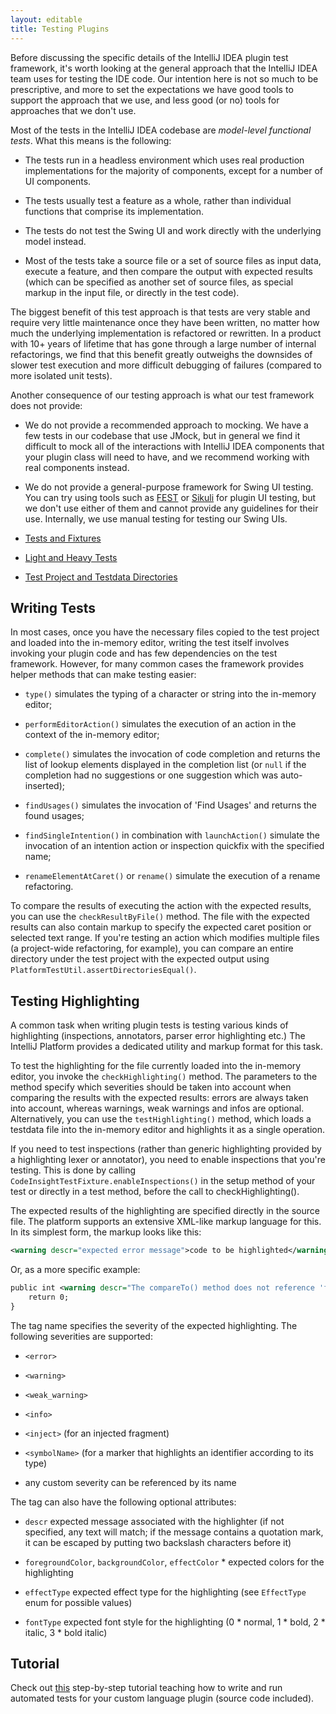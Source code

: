 ```yaml
---
layout: editable
title: Testing Plugins
---
```



Before discussing the specific details of the IntelliJ IDEA plugin test framework, it's worth looking at the general approach that the IntelliJ IDEA team uses for testing the IDE code.
Our intention here is not so much to be prescriptive, and more to set the expectations we have good tools to support the approach that we use, and less good (or no) tools for approaches that we don't use.

Most of the tests in the IntelliJ IDEA codebase are *model-level functional tests*. What this means is the following:

*  The tests run in a headless environment which uses real production implementations for the majority of components, except for a number of UI components.

*  The tests usually test a feature as a whole, rather than individual functions that comprise its implementation.

*  The tests do not test the Swing UI and work directly with the underlying model instead.

*  Most of the tests take a source file or a set of source files as input data, execute a feature, and then compare the output with expected results (which can be specified as another set of source files, as special markup in the input file, or directly in the test code).

The biggest benefit of this test approach is that tests are very stable and require very little maintenance once they have been written, no matter how much the underlying implementation is refactored or rewritten. In a product with 10+ years of lifetime that has gone through a large number of internal refactorings, we find that this benefit greatly outweighs the downsides of slower test execution and more difficult debugging of failures (compared to more isolated unit tests).

Another consequence of our testing approach is what our test framework does not provide:

*  We do not provide a recommended approach to mocking. We have a few tests in our codebase that use JMock, but in general we find it difficult to mock all of the interactions with IntelliJ IDEA components that your plugin class will need to have, and we recommend working with real components instead.

*  We do not provide a general-purpose framework for Swing UI testing. You can try using tools such as
[FEST](http://fest.easytesting.org/) or
[Sikuli](http://www.sikuli.org/)
for plugin UI testing, but we don't use either of them and cannot provide any guidelines for their use.
Internally, we use manual testing for testing our Swing UIs.


*  [Tests and Fixtures](tests_and_fixtures.html)
*  [Light and Heavy Tests](light_and_heavy_tests.html)
*  [Test Project and Testdata Directories](test_project_and_testdata_directories.html)


## Writing Tests

In most cases, once you have the necessary files copied to the test project and loaded into the in-memory editor, writing the test itself involves invoking your plugin code and has few dependencies on the test framework. However, for many common cases the framework provides helper methods that can make testing easier:

*  ```type()``` simulates the typing of a character or string into the in-memory editor;

*  ```performEditorAction()``` simulates the execution of an action in the context of the in-memory editor;

*  ```complete()``` simulates the invocation of code completion and returns the list of lookup elements displayed in the completion list (or ```null``` if the completion had no suggestions or one suggestion which was auto-inserted);

*  ```findUsages()``` simulates the invocation of 'Find Usages' and returns the found usages;

*  ```findSingleIntention()``` in combination with ```launchAction()``` simulate the invocation of an intention action or inspection quickfix with the specified name;

*  ```renameElementAtCaret()``` or ```rename()``` simulate the execution of a rename refactoring.

To compare the results of executing the action with the expected results, you can use the ```checkResultByFile()``` method. The file with the expected results can also contain markup to specify the expected caret position or selected text range. If you're testing an action which modifies multiple files (a project-wide refactoring, for example), you can compare an entire directory under the test project with the expected output using ```PlatformTestUtil.assertDirectoriesEqual()```.

## Testing Highlighting

A common task when writing plugin tests is testing various kinds of highlighting (inspections, annotators, parser error highlighting etc.) The IntelliJ Platform provides a dedicated utility and markup format for this task.

To test the highlighting for the file currently loaded into the in-memory editor, you invoke the ```checkHighlighting()``` method. The parameters to the method specify which severities should be taken into account when comparing the results with the expected results: errors are always taken into account, whereas warnings, weak warnings and infos are optional. Alternatively, you can use the ```testHighlighting()``` method, which loads a testdata file into the in-memory editor and highlights it as a single operation.

If you need to test inspections (rather than generic highlighting provided by a highlighting lexer or annotator), you need to enable inspections that you're testing. This is done by calling ```CodeInsightTestFixture.enableInspections()``` in the setup method of your test or directly in a test method, before the call to checkHighlighting().

The expected results of the highlighting are specified directly in the source file. The platform supports an extensive XML-like markup language for this. In its simplest form, the markup looks like this:

```xml
<warning descr="expected error message">code to be highlighted</warning>
```

Or, as a more specific example:

```xml
public int <warning descr="The compareTo() method does not reference 'foo' which is referenced from equals(); inconsistency may result">compareTo</warning>(Simple other) {
    return 0;
}
```

The tag name specifies the severity of the expected highlighting. The following severities are supported:

*  ```<error>```

*  ```<warning>```

*  ```<weak_warning>```

*  ```<info>```

*  ```<inject>``` (for an injected fragment)

*  ```<symbolName>``` (for a marker that highlights an identifier according to its type)

*  any custom severity can be referenced by its name


The tag can also have the following optional attributes:

*  ```descr``` expected message associated with the highlighter (if not specified, any text will match; if the message contains a quotation mark, it can be escaped by putting two backslash characters before it)

*  ```foregroundColor```, ```backgroundColor```, ```effectColor``` *  expected colors for the highlighting

*  ```effectType``` expected effect type for the highlighting (see ```EffectType``` enum for possible values)

*  ```fontType``` expected font style for the highlighting (0 *  normal, 1 *  bold, 2 *  italic, 3 *  bold italic)



## Tutorial

Check out
[this](writing_tests_for_plugins.html)
step-by-step tutorial teaching how to write and run automated tests for your custom language plugin (source code included).

